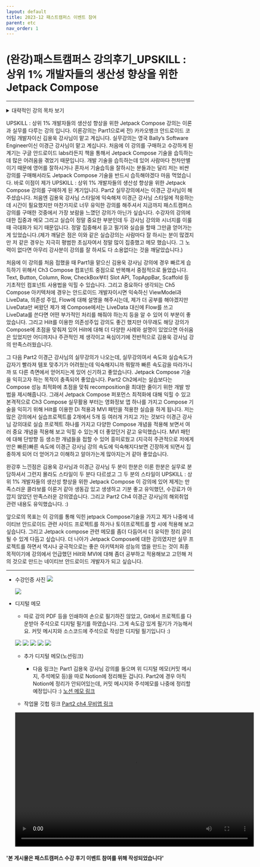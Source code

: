 ```yaml
---
layout: default
title: 2023-12 패스트캠퍼스 이벤트 참여
parent: etc
nav_order: 1
---
```


# (완강)패스트캠퍼스 강의후기_UPSKILL : 상위 1% 개발자들의 생산성 향상을 위한 Jetpack Compose

---

<details>
<summary>대략적인 강의 목차 보기</summary>
<html>
<head>
<style>
  table {
    width: 100%;
    border-collapse: collapse;
  }
  th, td {
    border: 1px solid #ddd;
    padding: 8px;
    text-align: left;
  }
  th {
    background-color: #f2f2f2;
  }
</style>
</head>
<body>

<table>
  <tr>
    <th colspan="3" style="text-align:center;">Part1(이론)</th>
    <th style="text-align:center;">Part2(실무)</th>
  </tr>
  <tr>
    <th>Ch03. Compose 컴포넌트</th>
    <th>Ch04. Compose 활용</th>
    <th>Ch05. Compose 아키텍처</th>
    <th>Ch03. Compose 실무활용</th>
  </tr>
  <tr>
    <td>인트로</td>
    <td>인트로</td>
    <td>인트로</td>
    <td>인트로</td>
  </tr>
  <tr>
    <td>Text</td>
    <td>Recomposition</td>
    <td>ViewModel</td>
    <td>디자인 시스템 이론</td>
  </tr>
  <!-- 나머지 데이터 추가 -->
  <tr>
    <td>Button</td>
    <td>ConstranitLayout</td>
    <td>LiveData 연동</td>
    <td>영화정보 앱 소개 및 데모</td>
  </tr>
  <tr>
    <td>Modifier</td>
    <td>ConstranitLayout (ConstraintSet)</td>
    <td>CompositionLocal</td>
    <td>사용 라이브러리 소개</td>
  </tr>
  <tr>
    <td>Surface</td>
    <td>ConstranitLayout (chain, Barrier)</td>
    <td>Theme</td>
    <td>프로젝트 구조 소개</td>
  </tr>
  <tr>
    <td>Box</td>
    <td>Canvas</td>
    <td>네비게이션</td>
    <td>영화 썸네일 만들기</td>
  </tr>
  <tr>
    <td>Row</td>
    <td>Dialog</td>
    <td>의존성 주입</td>
    <td>영화 카테고리 만들기</td>
  </tr>
  <tr>
    <td>Column</td>
    <td>Custom Dialog</td>
    <td>Unidirectional Data Flow</td>
    <td>테마 - 색상 설정</td>
  </tr>
  <tr>
    <td>BoxWithConstraints</td>
    <td>DropDownMenu</td>
    <td>포켓몬 앱</td>
    <td>테마 - 타이포그래피, 쉐이프 설정</td>
  </tr>
  <tr>
    <td>Image</td>
    <td>SnackBar</td>
    <td></td>
    <td>컴포넌트에 테마 적용하기</td>
  </tr>
  <tr>
    <td>Network Image</td>
    <td>BottomAppBar</td>
    <td></td>
    <td>커스텀 버튼 만들기</td>
  </tr>
  <tr>
    <td>프로필 카드 구현 실습</td>
    <td>State와 State Hoisting</td>
    <td></td>
    <td>다이얼로그 만들기(1)</td>
  </tr>
  <tr>
    <td>Checkbox</td>
    <td>애니메이션 (1)</td>
    <td></td>
    <td>다이얼로그 만들기(2)</td>
  </tr>
  <tr>
    <td>TextField</td>
    <td>애니메이션 (2)</td>
    <td></td>
    <td>네비게이션 라이브러리 설정</td>
  </tr>
  <tr>
    <td>TopAppBar</td>
    <td>부수효과 (1)</td>
    <td></td>
    <td>영화피드 - DI와 레트로핏 설정</td>
  </tr>
  <tr>
    <td>Slot API</td>
    <td>부수효과 (2)</td>
    <td></td>
    <td>레포지토리, StateFlow, SharedFlow, ViewModel 설정</td>
  </tr>
  <tr>
    <td>Scaffold 사용</td>
    <td>TODO 앱 구현하기</td>
    <td></td>
    <td>UseCase, 스토리지 구현 및 ViewModel에 적용</td>
  </tr>
  <tr>
    <td>카탈로그 앱 구현하기</td>
    <td></td>
    <td></td>
    <td>영화피드 화면 만들기</td>
  </tr>
  <tr>
    <td></td>
    <td></td>
    <td></td>
    <td>영화 상세정보 화면 만들기</td>
  </tr>
  <tr>
    <td></td>
    <td></td>
    <td></td>
    <td>Compose 다중테마 적용하기</td>
  </tr>
</table>

</body>
</html>
</details>

UPSKILL : 상위 1% 개발자들의 생산성 향상을 위한 Jetpack Compose 강의는 이론과 실무를 다루는 강의 입니다. 이론강의는 Part1으로써 전) 카카오뱅크 안드로이드 코어팀 개발자이신 김용욱 강사님이 맡고 계십니다. 실무강의는 영국 Bally’s Software Engineer이신 이경근 강사님이 맡고 계십니다. 처음에 이 강의를 구매하고 수강하게 된 계기는 구글 안드로이드 labs라든지 책을 통해서 Jetpack Compose 기술을 습득하는데 많은 어려움을 겪었기 때문입니다. 개발 기술을 습득하는데 있어 사람마다 천차만별이기 때문에 영어를 잘하시거나 혼자서 기술습득을 잘하시는 분들과는 달리 저는 비싼 강의를 구매해서라도 Jetpack Compose 기술을 반드시 습득해야겠다 마음 먹었습니다. 바로 이점이 제가 UPSKILL : 상위 1% 개발자들의 생산성 향상을 위한 Jetpack Compose 강의를 구매하게 된 계기입니다. Part2 실무강의에서는 이경근 강사님이 해주셨습니다. 처음엔 김용욱 강사님 스타일에 익숙해져 이경근 강사님 스타일에 적응하는데 시간이 필요했지만 마찬가지로 너무 유익한 강의를 해주셔서 지금까지 패스트캠퍼스 강의를 구매한 것중에서 가장 보람을 느꼈던 강의가 아닌가 싶습니다. 수강자의 강의에 대한 집중과 메모 그리고 실습이 정말 중요한 부분인데 두 강사님 강의와 시너지를 이룰때 극대화가 되기 때문입니다. 정말 집중해서 듣고 필기와 실습을 할때 그만큼 얻어가는게 있었습니다.(제가 깨달은 점은 이와 같은 실습강의는 사람마다 잘 하시는 분이 많겠지만 저 같은 경우는 지극히 평범한 초심자여서 정말 많이 집중했고 메모 했습니다.  그 노력이 없다면 아무리 강사분이 강의를 잘 하셔도 다 소용없다는 것을 깨달았습니다.)

처음에 이 강의를 처음 접했을 때 Part1을 맡으신 김용욱 강사님 강의에 경우 빠르게 습득하기 위해서 Ch3 Compose 컴포넌트 중점으로 반복해서 중점적으로 들었습니다. Text, Button, Column, Row, CheckBox부터 Slot API, TopAppBar, Scaffold 등 기초적인 컴포넌트 사용법을 익힐 수 있습니다. 그리고 중요하다 생각되는 Ch5 Compose 아키텍처에 경우는 안드로이드 개발자이시면 익숙하신 ViewModel과 LiveData, 의존성 주입, Flow에 대해 설명을 해주시는데, 제가 더 공부를 해야겠지만 LiveData만 써왔던 제가 왜 Compose에서는 LiveData 대신에 Flow를 쓰고 LiveData를 쓴다면 어떤 부가적인 처리를 해줘야 하는지 등을 알 수 있어 이 부분이 좋았습니다. 그리고 Hilt를 이용한 의존성주입 강의도 좋긴 했지만 아무래도 해당 강의가 Compose에 초점을 맞춰져 있어 Hilt에 대해 더 다양한 사례와 설명이 있었으면 아쉬움은 있었지만 어디까지나 주관적인 제 생각이고 욕심이기에 전반적으로 김용욱 강사님 강의 만족스러웠습니다.

그 다음 Part2 이경근 강사님의 실무강의가 나오는데, 실무강의여서 속도와 실습속도가 갑자기 빨라져 템포 맞추기가 어려웠는데 익숙해지니까 뭐랄까 빠른 속도감을 따라가니까 또 다른 측면에서 얻어지는게 있어 신기하고 좋았습니다. Jetpack Compose 기술을 익히고자 하는 목적이 충족되어 좋았습니다. Part2 Ch2에서는 실습보다는 Compose 성능 최적화에 초점을 맞춰 recomposition을 최대한 줄이기 위한 개발 방법을 제시해줍니다. 그래서 Jetpack Compose 퍼포먼스 최적화에 대해 익힐 수 있고 본격적으로 Ch3 Compose 실무활용 부터는 영화정보 앱 하나를 가지고 Compose 기술을 익히기 위해 Hilt를 이용한 Di 적용과 MVI 패턴을 적용한 실습을 하게 됩니다. 저는 많은 강의에서 실습프로젝트를 2개에서 5개 등 여러개 가지고 가는 것보다 이경근 강사님 강의대로 실습 프로젝트 하나를 가지고 다양한 Compose 개념을 적용해 보면서 여러 중요 개념을 적용해 보고 익힐 수 있는게 더 좋았던거 같고 유익했습니다. MVI 패턴에 대해 단방향 등 생소한 개념들을 접할 수 있어 흥미로웠고 (지극히 주관적으로 저에게만은 빠른)빠른 속도에 이경근 강사님 강의 속도에 익숙해지다보면 긴장하게 되면서 집중하게 되어 더 얻어가고 이해하고 알아가는게 많아지는거 같아 좋았습니다.

완강후 느낀점은 김용욱 강사님과 이경근 강사님 두 분이 한분은 이론 한분은 실무로 분담하셔서 그런지 몰라도 스타일이 두 분다 다르셨고 그 두 분의 스타일이 UPSKILL : 상위 1% 개발자들의 생산성 향상을 위한 Jetpack Compose 이 강의에 있어 제게는 만족스러운 콜라보를 이룬거 같아 생동감 있고 생생하고 기분 좋고 유익했던, 수강료가 아깝지 않았던 만족스러운 강의였습니다. 그리고 Part2 Ch4 이경근 강사님의 해외취업 관련 내용도 유익했습니다. :)

앞으로의 목표는 이 강의를 통해 익힌 jetpack Compose기술을 가지고 제가 나중에 네이티브 안드로이드 관련 사이드 프로젝트를 하거나 토이프로젝트를 할 시에 적용해 보고 싶습니다. 그리고 Jetpack compose 관련 메모를 좀더 다듬어서 더 유익한 정리 글이 될 수 있게 다듬고 싶습니다. 더 나아가 Jetpack Compose에 대한 강의였지만 실무 프로젝트를 하면서 역시나 궁극적으로는 좋은 아키텍처와 성능의 앱을 만드는 것이 최종 목적이기에 강의에서 언급했던 Hilt와 MVI에 대해 좀더 공부하고 적용해보고 고민해 저의 것으로 만드는 네이티브 안드로이드 개발자가 되고 싶습니다.

---

- 수강인증 사진
    ![](https://velog.velcdn.com/images/philipy/post/effe1cf5-103e-4085-bfc5-34269f963cb9/image.jpg)

    ![](https://velog.velcdn.com/images/philipy/post/bff4c460-ee1d-4059-9d62-0126392ffad1/image.jpg)
       
      
- 디지털 메모
    - 따로 강의 PDF 등을 인쇄하여 손으로 필기하진 않았고, Git에서 프로젝트를 다운받아 주석으로 디지털 필기를 하였습니다. 그게 속도감 있게 필기가 가능해서요. 커밋 메시지와 소스코드에 주석으로 작성한 디지털 필기입니다 :)
        
    ![](https://velog.velcdn.com/images/philipy/post/aafe1b7a-ddd9-42cf-adf5-2a73c507955f/image.jpg)
	![](https://velog.velcdn.com/images/philipy/post/99eebdb6-b152-4eb7-ab2e-8581268720c3/image.jpg)
	![](https://velog.velcdn.com/images/philipy/post/46599d7d-9bd6-44d8-b0cb-105a9bb7a197/image.jpg)
	![](https://velog.velcdn.com/images/philipy/post/57ffffd0-8b29-47ae-bf08-8d2afd6e39dc/image.jpg)
	![](https://velog.velcdn.com/images/philipy/post/bcb8d568-b651-49e3-947b-b555a75f6e67/image.jpg)
    
    - 추가 디지털 메모(노션링크)
      - 다음 링크는 Part1 김용욱 강사님 강의를 들으며 위 디지털 메모(커밋 메시지, 주석메모 등)을 따로 Notion에 정리해둔 겁니다. Part2에 경우 아직 Notion에 정리가 안되어있는데, 커밋 메시지와 주석메모를 나중에 정리할 예정입니다 :)
    <a href="https://sangpillyoon.notion.site/Compose-Memo-d44b8a2cf12445399554598758f01c14?pvs=4">노션 메모 링크</a>
    
    - 작업물 깃헙 링크
    <a href="https://github.com/Oracle-Philip/fc-compose-part2/tree/ch4_my_movieApp">Part2 ch4 무비앱 링크</a>


    <div style="text-align:center;">
        <video width="640" height="360" controls>
            <source src="/media/compose_project.mp4" type="video/mp4">
            Your browser does not support the video tag.
        </video>
    </div>
    
    
#### '본 게시물은 패스트캠퍼스 수강 후기 이벤트 참여를 위해 작성되었습니다'
